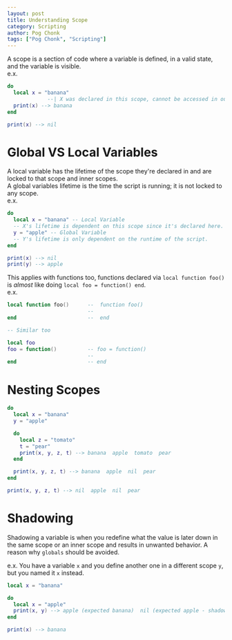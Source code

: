 ```yaml
---
layout: post
title: Understanding Scope
category: Scripting
author: Pog Chonk
tags: ["Pog Chonk", "Scripting"]
---
```


A scope is a section of code where a variable is defined, in a valid state, and the variable is visible.  
e.x.

```lua
do
  local x = "banana"
             --| X was declared in this scope, cannot be accessed in outer scopes, but can be accessed in inner scopes.
  print(x) --> banana
end

print(x) --> nil
```

# Global VS Local Variables
A local variable has the lifetime of the scope they're declared in and are locked to that scope and inner scopes.  
A global variables lifetime is the time the script is running; it is not locked to any scope.  
e.x.
```lua
do
  local x = "banana" -- Local Variable
  -- X's lifetime is dependent on this scope since it's declared here.
  y = "apple" -- Global Variable
  -- Y's lifetime is only dependent on the runtime of the script.
end

print(x) --> nil
print(y) --> apple
```
 
This applies with functions too, functions declared via `local function foo()` is *almost* like doing `local foo = function() end`.  
e.x.
```lua
local function foo()      --  function foo()
                          --
end                       --  end

-- Similar too

local foo
foo = function()          -- foo = function()
                          --
end                       -- end
```

# Nesting Scopes
```lua
do
  local x = "banana"
  y = "apple"

  do
    local z = "tomato"
    t = "pear"
    print(x, y, z, t) --> banana  apple  tomato  pear
  end

  print(x, y, z, t) --> banana  apple  nil  pear
end

print(x, y, z, t) --> nil  apple  nil  pear
```

# Shadowing
Shadowing a variable is when you redefine what the value is later down in the same scope or an inner scope and results in unwanted behavior. A reason why `globals` should be avoided.

e.x. You have a variable `x` and you define another one in a different scope `y`, but you named it `x` instead.
```lua
local x = "banana"

do
  local x = "apple"
  print(x, y) --> apple (expected banana)  nil (expected apple - shadowed outer variable `x`)
end

print(x) --> banana
```